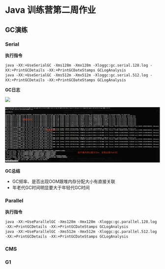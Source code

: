 # Java 训练营第二周作业

## GC演练

### Serial

__执行指令__

```
java -XX:+UseSerialGC -Xms128m -Xmx128m -Xloggc:gc.serial.128.log -XX:+PrintGCDetails -XX:+PrintGCDateStamps GCLogAnalysis
java -XX:+UseSerialGC -Xms512m -Xmx512m -Xloggc:gc.serial.512.log -XX:+PrintGCDetails -XX:+PrintGCDateStamps GCLogAnalysis
```

__GC日志__

![](./images/serial_gc_128.png)

![](./images/serial_gc_512.png)

__GC总结__

- GC频率、是否出现OOM跟堆内存分配大小有直接关联
- 年老代GC时间明显要大于年轻代GC时间

### Parallel

__执行指令__

```
java -XX:+UseParallelGC -Xms128m -Xmx128m -Xloggc:gc.parallel.128.log -XX:+PrintGCDetails -XX:+PrintGCDateStamps GCLogAnalysis
java -XX:+UseParallelGC -Xms512m -Xmx512m -Xloggc:gc.parallel.512.log -XX:+PrintGCDetails -XX:+PrintGCDateStamps GCLogAnalysis
```





### CMS

### G1


